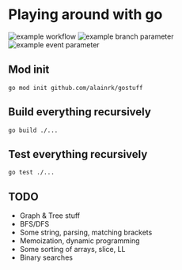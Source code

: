 # Playing around with go
![example workflow](https://github.com/github/docs/actions/workflows/main.yml/badge.svg)
![example branch parameter](https://github.com/github/docs/actions/workflows/main.yml/badge.svg?branch=feature-1)
![example event parameter](https://github.com/github/docs/actions/workflows/main.yml/badge.svg?event=pull_request)

## Mod init
```
go mod init github.com/alainrk/gostuff
```

## Build everything recursively
```
go build ./...
```

## Test everything recursively
```
go test ./...
```

## TODO
- Graph & Tree stuff
- BFS/DFS
- Some string, parsing, matching brackets
- Memoization, dynamic programming
- Some sorting of arrays, slice, LL
- Binary searches
